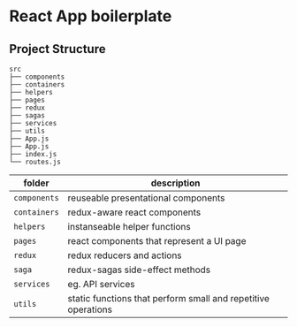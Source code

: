 # React App boilerplate

## Project Structure

```
src
├── components
├── containers
├── helpers
├── pages
├── redux
├── sagas
├── services
├── utils
├── App.js
├── App.js
├── index.js
└── routes.js
```

| folder       | description                                                   |
|--------------|---------------------------------------------------------------|
| `components` | reuseable presentational components                           |
| `containers` | redux-aware react components                                  |
| `helpers`    | instanseable helper functions                                 |
| `pages`      | react components that represent a UI page                     |
| `redux`      | redux  reducers and actions                                   |
| `saga`       | redux-sagas side-effect methods                               |
| `services`   | eg. API services                                              |
| `utils`      | static functions that perform small and repetitive operations |

